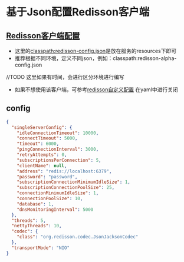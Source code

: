 # 基于Json配置Redisson客户端

## [Redisson客户端配置](../../third-provider-stater/redis-provider-stater/src/main/java/com/example/redis/provider/stater/autoconfigure/RedissonAutoConfiguration.java)

- 这里的[classpath:redisson-config.json](#config)是放在服务的resources下即可
- 推荐根据不同环境，定义不同json，例如：classpath:redisson-alpha-config.json

//TODO
这里如果有时间，会进行区分环境进行编写


- 如果不想使用该客户端，可参考[redisson自定义配置](../../third-provider-stater/redis-provider-stater/src/main/java/com/example/redis/provider/stater/porperties/RedissonConfigProperties.java)
  在yaml中进行关闭

## config

```json
{
  "singleServerConfig": {
    "idleConnectionTimeout": 10000,
    "connectTimeout": 5000,
    "timeout": 6000,
    "pingConnectionInterval": 3000,
    "retryAttempts": 0,
    "subscriptionsPerConnection": 5,
    "clientName": null,
    "address": "redis://localhost:6379",
    "password": "password",
    "subscriptionConnectionMinimumIdleSize": 1,
    "subscriptionConnectionPoolSize": 25,
    "connectionMinimumIdleSize": 1,
    "connectionPoolSize": 10,
    "database": 1,
    "dnsMonitoringInterval": 5000
  },
  "threads": 5,
  "nettyThreads": 10,
  "codec": {
    "class": "org.redisson.codec.JsonJacksonCodec"
  },
  "transportMode": "NIO"
}
```
